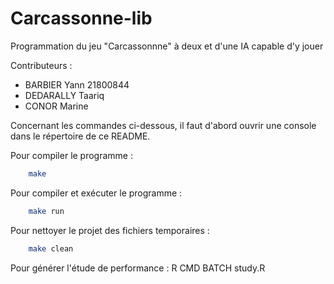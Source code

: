 # Carcassonne-lib
Programmation du jeu "Carcassonnne" à deux et d'une IA capable d'y jouer

Contributeurs :
- BARBIER Yann 21800844
- DEDARALLY Taariq
- CONOR Marine


Concernant les commandes ci-dessous, il faut d'abord ouvrir une console dans le répertoire de ce README.

Pour compiler le programme :
```bash
	make
```

Pour compiler et exécuter le programme :
```bash
	make run
```

Pour nettoyer le projet des fichiers temporaires :
```bash
	make clean
```

Pour générer l'étude de performance :
R CMD BATCH study.R